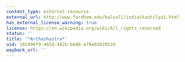 ```yaml
---
content_type: external-resource
external_url: http://www.fordham.edu/halsall/india/kautilya1.html
has_external_license_warning: true
license: https://en.wikipedia.org/wiki/All_rights_reserved
status: ''
title: '*Arthashastra*'
uid: 102496f9-465d-482b-b686-e78e0102052d
wayback_url: ''
---
```

